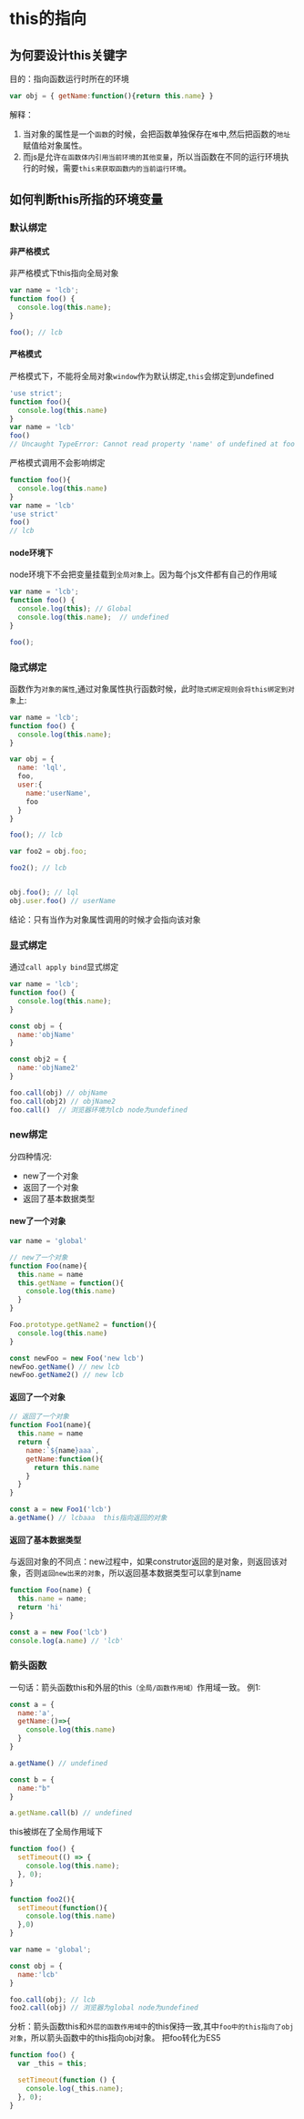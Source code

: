 # this的指向
## 为何要设计this关键字
目的：指向函数运行时所在的环境
```js
var obj = { getName:function(){return this.name} }
```
解释：
 1. 当对象的属性是一个`函数`的时候，会把函数单独保存在`堆`中,然后把函数的`地址`赋值给对象属性。
 2. 而js是允许`在函数体内引用当前环境的其他变量`，所以当函数在不同的运行环境执行的时候，需要`this来获取函数内的当前运行环境`。
## 如何判断this所指的环境变量
### 默认绑定
#### 非严格模式
非严格模式下this指向全局对象
```js
var name = 'lcb';
function foo() {
  console.log(this.name);
}

foo(); // lcb
```
#### 严格模式
严格模式下，不能将全局对象`window`作为默认绑定,`this`会绑定到undefined
```js
'use strict';
function foo(){
  console.log(this.name)
}
var name = 'lcb'
foo()
// Uncaught TypeError: Cannot read property 'name' of undefined at foo
```
严格模式调用不会影响绑定
```js
function foo(){
  console.log(this.name)
}
var name = 'lcb'
'use strict'
foo()  
// lcb
```

#### node环境下
node环境下不会把变量挂载到`全局对象`上。因为每个js文件都有自己的作用域
```js
var name = 'lcb';
function foo() {
  console.log(this); // Global
  console.log(this.name);  // undefined
}

foo();
```

### 隐式绑定
函数作为`对象的属性`,通过对象属性执行函数时候，此时`隐式绑定规则会将this绑定到对象`上:
```js
var name = 'lcb';
function foo() {
  console.log(this.name);
}

var obj = {
  name: 'lql',
  foo,
  user:{
    name:'userName',
    foo
  }
}

foo(); // lcb

var foo2 = obj.foo; 

foo2(); // lcb


obj.foo(); // lql
obj.user.foo() // userName
```
结论：只有当作为对象属性调用的时候才会指向该对象

### 显式绑定
通过`call apply bind`显式绑定
```js
var name = 'lcb';
function foo() {
  console.log(this.name);
}

const obj = {
  name:'objName'
}

const obj2 = {
  name:'objName2'
}

foo.call(obj) // objName
foo.call(obj2) // objName2
foo.call()  // 浏览器环境为lcb node为undefined
```

### new绑定
分四种情况:
- new了一个对象
- 返回了一个对象
- 返回了基本数据类型
#### new了一个对象
```js
var name = 'global'

// new了一个对象
function Foo(name){
  this.name = name
  this.getName = function(){
    console.log(this.name)
  }
}

Foo.prototype.getName2 = function(){
  console.log(this.name)
}

const newFoo = new Foo('new lcb')
newFoo.getName() // new lcb
newFoo.getName2() // new lcb
```
#### 返回了一个对象
```js
// 返回了一个对象
function Foo1(name){
  this.name = name 
  return {
    name:`${name}aaa`,
    getName:function(){
      return this.name
    }
  }
}

const a = new Foo1('lcb')
a.getName() // lcbaaa  this指向返回的对象
```

#### 返回了基本数据类型
与返回对象的不同点：new过程中，如果construtor返回的是对象，则返回该对象，否则`返回new出来的对象`，所以返回基本数据类型可以拿到name
```js
function Foo(name) {
  this.name = name;
  return 'hi'
}

const a = new Foo('lcb')
console.log(a.name) // 'lcb' 
```

### 箭头函数
一句话：箭头函数this和外层的this`（全局/函数作用域）`作用域一致。
例1:
```js
const a = {
  name:'a',
  getName:()=>{
    console.log(this.name)
  }
}

a.getName() // undefined

const b = {
  name:"b"
}

a.getName.call(b) // undefined
```
this被绑在了全局作用域下

```js
function foo() {
  setTimeout(() => {
    console.log(this.name);
  }, 0);
}

function foo2(){
  setTimeout(function(){
    console.log(this.name)
  },0)
}

var name = 'global';

const obj = {
  name:'lcb'
}

foo.call(obj); // lcb
foo2.call(obj) // 浏览器为global node为undefined
```
分析：箭头函数this和`外层的函数作用域中`的this保持一致,其中`foo中的this指向了obj对象`，所以箭头函数中的this指向obj对象。
把foo转化为ES5
```js
function foo() {
  var _this = this;

  setTimeout(function () {
    console.log(_this.name);
  }, 0);
}
```



